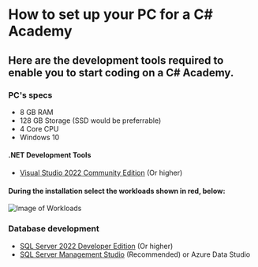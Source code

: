 # How to set up your PC for a C# Academy
## Here are the development tools required to enable you to start coding on a C# Academy.

### PC's specs
* 8 GB RAM
* 128 GB Storage (SSD would be preferrable)
* 4 Core CPU
* Windows 10

#### .NET Development Tools
* [Visual Studio 2022 Community Edition](https://visualstudio.microsoft.com/vs/community/) (Or higher)

#### During the installation select the workloads shown in red, below:

![Image of Workloads](https://github.com/codehub-learn/development-environment-setup/blob/main/images/CSharp_workloads.png)
 
### Database development
* [SQL Server 2022 Developer Edition](https://go.microsoft.com/fwlink/?linkid=866662) (Or higher)
* [SQL Server Management Studio](https://docs.microsoft.com/en-us/sql/ssms/download-sql-server-management-studio-ssms?view=sql-server-ver15) (Recommended) or Azure Data Studio
